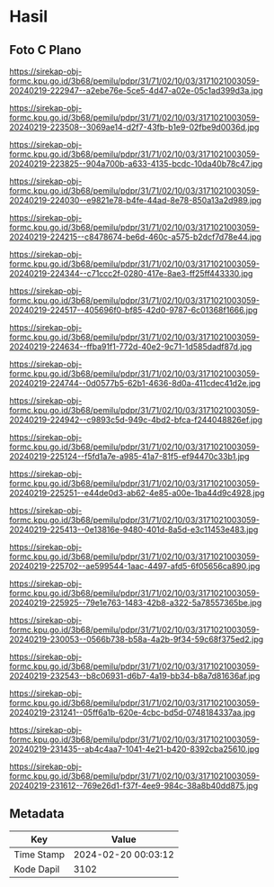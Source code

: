 # Hasil

## Foto C Plano

https://sirekap-obj-formc.kpu.go.id/3b68/pemilu/pdpr/31/71/02/10/03/3171021003059-20240219-222947--a2ebe76e-5ce5-4d47-a02e-05c1ad399d3a.jpg

https://sirekap-obj-formc.kpu.go.id/3b68/pemilu/pdpr/31/71/02/10/03/3171021003059-20240219-223508--3069ae14-d2f7-43fb-b1e9-02fbe9d0036d.jpg

https://sirekap-obj-formc.kpu.go.id/3b68/pemilu/pdpr/31/71/02/10/03/3171021003059-20240219-223825--904a700b-a633-4135-bcdc-10da40b78c47.jpg

https://sirekap-obj-formc.kpu.go.id/3b68/pemilu/pdpr/31/71/02/10/03/3171021003059-20240219-224030--e9821e78-b4fe-44ad-8e78-850a13a2d989.jpg

https://sirekap-obj-formc.kpu.go.id/3b68/pemilu/pdpr/31/71/02/10/03/3171021003059-20240219-224215--c8478674-be6d-460c-a575-b2dcf7d78e44.jpg

https://sirekap-obj-formc.kpu.go.id/3b68/pemilu/pdpr/31/71/02/10/03/3171021003059-20240219-224344--c71ccc2f-0280-417e-8ae3-ff25ff443330.jpg

https://sirekap-obj-formc.kpu.go.id/3b68/pemilu/pdpr/31/71/02/10/03/3171021003059-20240219-224517--405696f0-bf85-42d0-9787-6c01368f1666.jpg

https://sirekap-obj-formc.kpu.go.id/3b68/pemilu/pdpr/31/71/02/10/03/3171021003059-20240219-224634--ffba91f1-772d-40e2-9c71-1d585dadf87d.jpg

https://sirekap-obj-formc.kpu.go.id/3b68/pemilu/pdpr/31/71/02/10/03/3171021003059-20240219-224744--0d0577b5-62b1-4636-8d0a-411cdec41d2e.jpg

https://sirekap-obj-formc.kpu.go.id/3b68/pemilu/pdpr/31/71/02/10/03/3171021003059-20240219-224942--c9893c5d-949c-4bd2-bfca-f244048826ef.jpg

https://sirekap-obj-formc.kpu.go.id/3b68/pemilu/pdpr/31/71/02/10/03/3171021003059-20240219-225124--f5fd1a7e-a985-41a7-81f5-ef94470c33b1.jpg

https://sirekap-obj-formc.kpu.go.id/3b68/pemilu/pdpr/31/71/02/10/03/3171021003059-20240219-225251--e44de0d3-ab62-4e85-a00e-1ba44d9c4928.jpg

https://sirekap-obj-formc.kpu.go.id/3b68/pemilu/pdpr/31/71/02/10/03/3171021003059-20240219-225413--0e13816e-9480-401d-8a5d-e3c11453e483.jpg

https://sirekap-obj-formc.kpu.go.id/3b68/pemilu/pdpr/31/71/02/10/03/3171021003059-20240219-225702--ae599544-1aac-4497-afd5-6f05656ca890.jpg

https://sirekap-obj-formc.kpu.go.id/3b68/pemilu/pdpr/31/71/02/10/03/3171021003059-20240219-225925--79e1e763-1483-42b8-a322-5a78557365be.jpg

https://sirekap-obj-formc.kpu.go.id/3b68/pemilu/pdpr/31/71/02/10/03/3171021003059-20240219-230053--0566b738-b58a-4a2b-9f34-59c68f375ed2.jpg

https://sirekap-obj-formc.kpu.go.id/3b68/pemilu/pdpr/31/71/02/10/03/3171021003059-20240219-232543--b8c06931-d6b7-4a19-bb34-b8a7d81636af.jpg

https://sirekap-obj-formc.kpu.go.id/3b68/pemilu/pdpr/31/71/02/10/03/3171021003059-20240219-231241--05ff6a1b-620e-4cbc-bd5d-0748184337aa.jpg

https://sirekap-obj-formc.kpu.go.id/3b68/pemilu/pdpr/31/71/02/10/03/3171021003059-20240219-231435--ab4c4aa7-1041-4e21-b420-8392cba25610.jpg

https://sirekap-obj-formc.kpu.go.id/3b68/pemilu/pdpr/31/71/02/10/03/3171021003059-20240219-231612--769e26d1-f37f-4ee9-984c-38a8b40dd875.jpg


## Metadata

| Key        | Value               |
| ---------- | ------------------- |
| Time Stamp | 2024-02-20 00:03:12 |
| Kode Dapil | 3102                |



